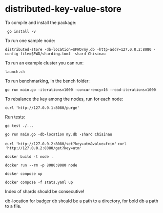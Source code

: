 # distributed-key-value-store

To compile and install the package:

` go install -v`

To run one sample node:

`distributed-store -db-location=$PWD/my.db -http-addr=127.0.0.2:8080 -config-file=$PWD/sharding.toml -shard Chisinau`

To run an example cluster you can run:

`launch.sh`

To run benchmarking, in the bench folder:

`go run main.go -iterations=1000 -concurrency=16 -read-iterations=1000`

To rebalance the key among the nodes, run for each node:

`curl 'http://127.0.0.1:8080/purge'`

Run tests:

`go test ./...`

`go run main.go -db-location my.db -shard Chisinau`

`curl 'http://127.0.0.2:8080/set?key=utm&value=fcim'`
`curl 'http://127.0.0.2:8080/get?key=utm'`

`docker build -t node .`

`docker run --rm -p 8080:8080 node`

`docker compose up`

`docker compose -f stats.yaml up`

Index of shards should be consecutive!

db-location for badger db should be a path to a directory, for bold db a path to a file.